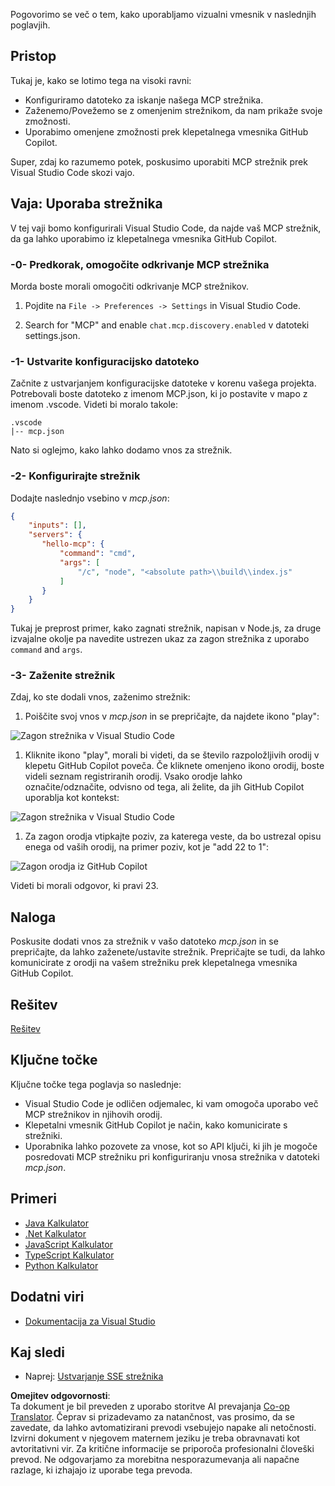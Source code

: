 <!--
CO_OP_TRANSLATOR_METADATA:
{
  "original_hash": "c37fabfbc0dcbc9a4afb6d17e7d3be9f",
  "translation_date": "2025-05-17T11:17:40+00:00",
  "source_file": "03-GettingStarted/04-vscode/README.md",
  "language_code": "sl"
}
-->
Pogovorimo se več o tem, kako uporabljamo vizualni vmesnik v naslednjih poglavjih.

## Pristop

Tukaj je, kako se lotimo tega na visoki ravni:

- Konfiguriramo datoteko za iskanje našega MCP strežnika.
- Zaženemo/Povežemo se z omenjenim strežnikom, da nam prikaže svoje zmožnosti.
- Uporabimo omenjene zmožnosti prek klepetalnega vmesnika GitHub Copilot.

Super, zdaj ko razumemo potek, poskusimo uporabiti MCP strežnik prek Visual Studio Code skozi vajo.

## Vaja: Uporaba strežnika

V tej vaji bomo konfigurirali Visual Studio Code, da najde vaš MCP strežnik, da ga lahko uporabimo iz klepetalnega vmesnika GitHub Copilot.

### -0- Predkorak, omogočite odkrivanje MCP strežnika

Morda boste morali omogočiti odkrivanje MCP strežnikov.

1. Pojdite na `File -> Preferences -> Settings` in Visual Studio Code.

1. Search for "MCP" and enable `chat.mcp.discovery.enabled` v datoteki settings.json.

### -1- Ustvarite konfiguracijsko datoteko

Začnite z ustvarjanjem konfiguracijske datoteke v korenu vašega projekta. Potrebovali boste datoteko z imenom MCP.json, ki jo postavite v mapo z imenom .vscode. Videti bi moralo takole:

```text
.vscode
|-- mcp.json
```

Nato si oglejmo, kako lahko dodamo vnos za strežnik.

### -2- Konfigurirajte strežnik

Dodajte naslednjo vsebino v *mcp.json*:

```json
{
    "inputs": [],
    "servers": {
       "hello-mcp": {
           "command": "cmd",
           "args": [
               "/c", "node", "<absolute path>\\build\\index.js"
           ]
       }
    }
}
```

Tukaj je preprost primer, kako zagnati strežnik, napisan v Node.js, za druge izvajalne okolje pa navedite ustrezen ukaz za zagon strežnika z uporabo `command` and `args`.

### -3- Zaženite strežnik

Zdaj, ko ste dodali vnos, zaženimo strežnik:

1. Poiščite svoj vnos v *mcp.json* in se prepričajte, da najdete ikono "play":

  ![Zagon strežnika v Visual Studio Code](../../../../translated_images/vscode-start-server.c7f1132263a8ce789fa7f436eb3df7e36199ebf863f1a8205bfc4483c9e40924.sl.png)  

1. Kliknite ikono "play", morali bi videti, da se število razpoložljivih orodij v klepetu GitHub Copilot poveča. Če kliknete omenjeno ikono orodij, boste videli seznam registriranih orodij. Vsako orodje lahko označite/odznačite, odvisno od tega, ali želite, da jih GitHub Copilot uporablja kot kontekst: 

  ![Zagon strežnika v Visual Studio Code](../../../../translated_images/vscode-tool.ce37be05a56b9af258f882c161dbf35e23ac885b08ee5f5ee643097653b135b8.sl.png)

1. Za zagon orodja vtipkajte poziv, za katerega veste, da bo ustrezal opisu enega od vaših orodij, na primer poziv, kot je "add 22 to 1":

  ![Zagon orodja iz GitHub Copilot](../../../../translated_images/vscode-agent.7f56a5ce3cef334adfe737514a7e8ac9384fa4161dd4df14bd3ddc9cd1a154f4.sl.png)

  Videti bi morali odgovor, ki pravi 23.

## Naloga

Poskusite dodati vnos za strežnik v vašo datoteko *mcp.json* in se prepričajte, da lahko zaženete/ustavite strežnik. Prepričajte se tudi, da lahko komunicirate z orodji na vašem strežniku prek klepetalnega vmesnika GitHub Copilot.

## Rešitev

[Rešitev](./solution/README.md)

## Ključne točke

Ključne točke tega poglavja so naslednje:

- Visual Studio Code je odličen odjemalec, ki vam omogoča uporabo več MCP strežnikov in njihovih orodij.
- Klepetalni vmesnik GitHub Copilot je način, kako komunicirate s strežniki.
- Uporabnika lahko pozovete za vnose, kot so API ključi, ki jih je mogoče posredovati MCP strežniku pri konfiguriranju vnosa strežnika v datoteki *mcp.json*.

## Primeri

- [Java Kalkulator](../samples/java/calculator/README.md)
- [.Net Kalkulator](../../../../03-GettingStarted/samples/csharp)
- [JavaScript Kalkulator](../samples/javascript/README.md)
- [TypeScript Kalkulator](../samples/typescript/README.md)
- [Python Kalkulator](../../../../03-GettingStarted/samples/python) 

## Dodatni viri

- [Dokumentacija za Visual Studio](https://code.visualstudio.com/docs/copilot/chat/mcp-servers)

## Kaj sledi

- Naprej: [Ustvarjanje SSE strežnika](/03-GettingStarted/05-sse-server/README.md)

**Omejitev odgovornosti**:  
Ta dokument je bil preveden z uporabo storitve AI prevajanja [Co-op Translator](https://github.com/Azure/co-op-translator). Čeprav si prizadevamo za natančnost, vas prosimo, da se zavedate, da lahko avtomatizirani prevodi vsebujejo napake ali netočnosti. Izvirni dokument v njegovem maternem jeziku je treba obravnavati kot avtoritativni vir. Za kritične informacije se priporoča profesionalni človeški prevod. Ne odgovarjamo za morebitna nesporazumevanja ali napačne razlage, ki izhajajo iz uporabe tega prevoda.